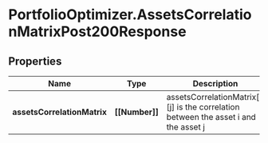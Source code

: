 # PortfolioOptimizer.AssetsCorrelationMatrixPost200Response

## Properties

Name | Type | Description | Notes
------------ | ------------- | ------------- | -------------
**assetsCorrelationMatrix** | **[[Number]]** | assetsCorrelationMatrix[i][j] is the correlation between the asset i and the asset j | 


